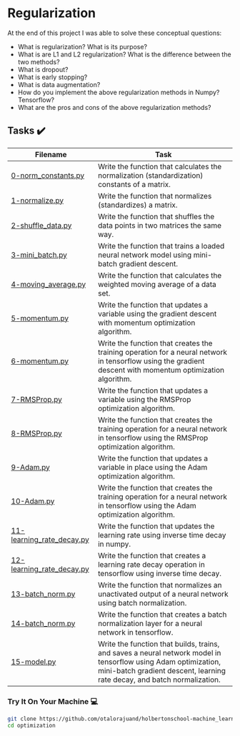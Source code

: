 # Regularization

> 

At the end of this project I was able to solve these conceptual questions:

* What is regularization? What is its purpose?
* What is are L1 and L2 regularization? What is the difference between the two methods?
* What is dropout?
* What is early stopping?
* What is data augmentation?
* How do you implement the above regularization methods in Numpy? Tensorflow?
* What are the pros and cons of the above regularization methods?

## Tasks :heavy_check_mark:

| Filename | Task |
| ------ | ------------------------------------------------- | 
| [0-norm_constants.py](https://github.com/otalorajuand/holbertonschool-machine_learning/blob/main/supervised_learning/optimization/0-norm_constants.py)| Write the function that calculates the normalization (standardization) constants of a matrix.| 
| [1-normalize.py](https://github.com/otalorajuand/holbertonschool-machine_learning/blob/main/supervised_learning/optimization/1-normalize.py)| Write the function that normalizes (standardizes) a matrix.|
| [2-shuffle_data.py](https://github.com/otalorajuand/holbertonschool-machine_learning/blob/main/supervised_learning/optimization/2-shuffle_data.py)| Write the function that shuffles the data points in two matrices the same way.|
| [3-mini_batch.py](https://github.com/otalorajuand/holbertonschool-machine_learning/blob/main/supervised_learning/optimization/3-mini_batch.py)| Write the function that trains a loaded neural network model using mini-batch gradient descent.|
| [4-moving_average.py](https://github.com/otalorajuand/holbertonschool-machine_learning/blob/main/supervised_learning/optimization/4-moving_average.py)| Write the function that calculates the weighted moving average of a data set.|
| [5-momentum.py](https://github.com/otalorajuand/holbertonschool-machine_learning/blob/main/supervised_learning/optimization/5-momentum.py)| Write the function that updates a variable using the gradient descent with momentum optimization algorithm.|
| [6-momentum.py](https://github.com/otalorajuand/holbertonschool-machine_learning/blob/main/supervised_learning/optimization/6-momentum.py)| Write the function that creates the training operation for a neural network in tensorflow using the gradient descent with momentum optimization algorithm.|
| [7-RMSProp.py](https://github.com/otalorajuand/holbertonschool-machine_learning/blob/main/supervised_learning/optimization/7-RMSProp.py)| Write the function that updates a variable using the RMSProp optimization algorithm.|
| [8-RMSProp.py](https://github.com/otalorajuand/holbertonschool-machine_learning/blob/main/supervised_learning/optimization/8-RMSProp.py)| Write the function that creates the training operation for a neural network in tensorflow using the RMSProp optimization algorithm.|
| [9-Adam.py](https://github.com/otalorajuand/holbertonschool-machine_learning/blob/main/supervised_learning/optimization/9-Adam.py)| Write the function that updates a variable in place using the Adam optimization algorithm.|
| [10-Adam.py](https://github.com/otalorajuand/holbertonschool-machine_learning/blob/main/supervised_learning/optimization/10-Adam.py)| Write the function that creates the training operation for a neural network in tensorflow using the Adam optimization algorithm.|
| [11-learning_rate_decay.py](https://github.com/otalorajuand/holbertonschool-machine_learning/blob/main/supervised_learning/optimization/11-learning_rate_decay.py)| Write the function that updates the learning rate using inverse time decay in numpy.|
| [12-learning_rate_decay.py](https://github.com/otalorajuand/holbertonschool-machine_learning/blob/main/supervised_learning/optimization/12-learning_rate_decay.py)| Write the function that creates a learning rate decay operation in tensorflow using inverse time decay.|
| [13-batch_norm.py](https://github.com/otalorajuand/holbertonschool-machine_learning/blob/main/supervised_learning/optimization/13-batch_norm.py)| Write the function that normalizes an unactivated output of a neural network using batch normalization.|
| [14-batch_norm.py](https://github.com/otalorajuand/holbertonschool-machine_learning/blob/main/supervised_learning/optimization/14-batch_norm.py)| Write the function that creates a batch normalization layer for a neural network in tensorflow.|
| [15-model.py](https://github.com/otalorajuand/holbertonschool-machine_learning/blob/main/supervised_learning/optimization/15-model.py)| Write the function that builds, trains, and saves a neural network model in tensorflow using Adam optimization, mini-batch gradient descent, learning rate decay, and batch normalization.|


### Try It On Your Machine :computer:
```bash
git clone https://github.com/otalorajuand/holbertonschool-machine_learning.git
cd optimization
```

